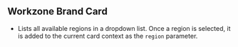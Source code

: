 ## Workzone Brand Card

- Lists all available regions in a dropdown list. Once a region is selected, it is added to the current card context as the `region` parameter.
